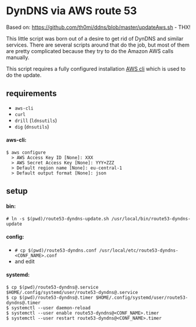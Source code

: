 DynDNS via AWS route 53
====

Based on: https://github.com/th0mi/ddns/blob/master/updateAws.sh - THX!

This little script was born out of a desire to get rid of DynDNS and similar services. There are several scripts around that do the job, but most of them are pretty complicated because they try to do the Amazon AWS calls manually.

This script requires a fully configured installation [AWS cli](http://aws.amazon.com/cli/) which is used to do the update.

## requirements
* `aws-cli`
* `curl`
* `drill` (`ldnsutils`)
* `dig` (`dnsutils`)

#### aws-cli:
```
$ aws configure
  > AWS Access Key ID [None]: XXX
  > AWS Secret Access Key [None]: YYY+ZZZ
  > Default region name [None]: eu-central-1
  > Default output format [None]: json
```

## setup
#### bin:
`# ln -s $(pwd)/route53-dyndns-update.sh /usr/local/bin/route53-dyndns-update`

#### config:
* `# cp $(pwd)/route53-dyndns.conf /usr/local/etc/route53-dyndns-<CONF_NAME>.conf`
* and edit

#### systemd:
```
$ cp $(pwd)/route53-dyndns@.service $HOME/.config/systemd/user/route53-dyndns@.service
$ cp $(pwd)/route53-dyndns@.timer $HOME/.config/systemd/user/route53-dyndns@.timer
$ systemctl --user daemon-reload
$ systemctl --user enable route53-dyndns@<CONF_NAME>.timer
$ systemctl --user restart route53-dyndns@<CONF_NAME>.timer
```
